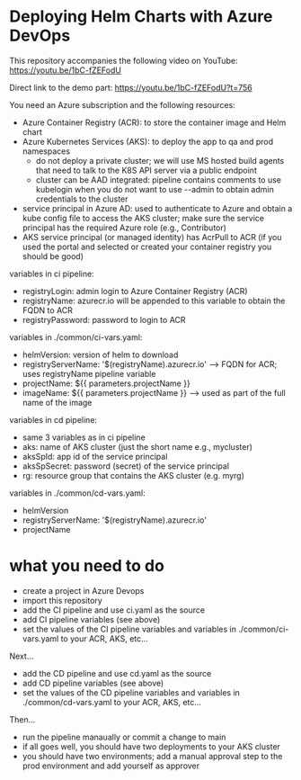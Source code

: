 # Deploying Helm Charts with Azure DevOps

This repository accompanies the following video on YouTube: https://youtu.be/1bC-fZEFodU

Direct link to the demo part: https://youtu.be/1bC-fZEFodU?t=756

You need an Azure subscription and the following resources:
- Azure Container Registry (ACR): to store the container image and Helm chart
- Azure Kubernetes Services (AKS): to deploy the app to qa and prod namespaces
    - do not deploy a private cluster; we will use MS hosted build agents that need to talk to the K8S API server via a public endpoint
    - cluster can be AAD integrated: pipeline contains comments to use kubelogin when you do not want to use --admin to obtain admin credentials to the cluster
- service principal in Azure AD: used to authenticate to Azure and obtain a kube config file to access the AKS cluster; make sure the service principal has the required Azure role (e.g., Contributor)
- AKS service principal (or managed identity) has AcrPull to ACR (if you used the portal and selected or created your container registry you should be good)

variables in ci pipeline:
- registryLogin: admin login to Azure Container Registry (ACR)
- registryName: azurecr.io will be appended to this variable to obtain the FQDN to ACR
- registryPassword: password to login to ACR

variables in ./common/ci-vars.yaml:
-  helmVersion: version of helm to download
-  registryServerName: '$(registryName).azurecr.io' --> FQDN for ACR; uses registryName pipeline variable
-  projectName: ${{ parameters.projectName }} 
-  imageName: ${{ parameters.projectName }} --> used as part of the full name of the image

variables in cd pipeline:
- same 3 variables as in ci pipeline
- aks: name of AKS cluster (just the short name e.g., mycluster)
- aksSpId: app id of the service principal
- aksSpSecret: password (secret) of the service principal
- rg: resource group that contains the AKS cluster (e.g. myrg)

variables in ./common/cd-vars.yaml:
- helmVersion
- registryServerName: '$(registryName).azurecr.io'
- projectName

# what you need to do

- create a project in Azure Devops
- import this repository
- add the CI pipeline and use ci.yaml as the source
- add CI pipeline variables (see above)
- set the values of the CI pipeline variables and variables in ./common/ci-vars.yaml to your ACR, AKS, etc...

Next...
- add the CD pipeline and use cd.yaml as the source
- add CD pipeline variables (see above)
- set the values of the CD pipeline variables and variables in ./common/cd-vars.yaml to your ACR, AKS, etc...

Then...
- run the pipeline manaually or commit a change to main
- if all goes well, you should have two deployments to your AKS cluster
- you should have two environments; add a manual approval step to the prod environment and add yourself as approver

